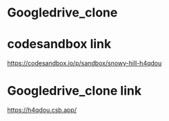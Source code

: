 # Googledrive_clone
# codesandbox link
https://codesandbox.io/p/sandbox/snowy-hill-h4qdou
# Googledrive_clone link
https://h4qdou.csb.app/

